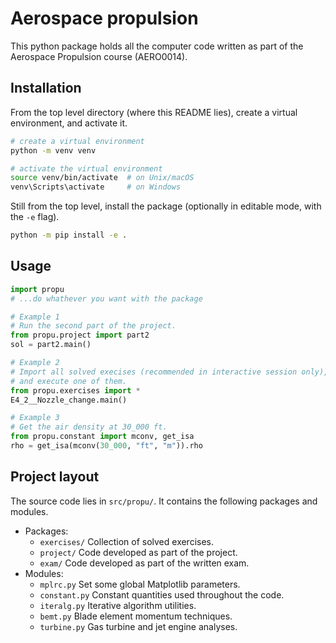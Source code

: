 # Aerospace propulsion

This python package holds all the computer code written
as part of the Aerospace Propulsion course (AERO0014).

## Installation

From the top level directory (where this README lies),
create a virtual environment, and activate it.
```sh
# create a virtual environment
python -m venv venv

# activate the virtual environment
source venv/bin/activate  # on Unix/macOS
venv\Scripts\activate     # on Windows
```

Still from the top level, install the package
(optionally in editable mode, with the `-e` flag).
```sh
python -m pip install -e .
```

## Usage

```python
import propu
# ...do whathever you want with the package

# Example 1
# Run the second part of the project.
from propu.project import part2
sol = part2.main()

# Example 2
# Import all solved execises (recommended in interactive session only),
# and execute one of them.
from propu.exercises import *
E4_2__Nozzle_change.main()

# Example 3
# Get the air density at 30_000 ft.
from propu.constant import mconv, get_isa
rho = get_isa(mconv(30_000, "ft", "m")).rho
```

## Project layout

The source code lies in `src/propu/`.
It contains the following packages and modules.
- Packages:
  - `exercises/` Collection of solved exercises.
  - `project/` Code developed as part of the project.
  - `exam/` Code developed as part of the written exam.
- Modules:
  - `mplrc.py` Set some global Matplotlib parameters.
  - `constant.py` Constant quantities used throughout the code.
  - `iteralg.py` Iterative algorithm utilities.
  - `bemt.py` Blade element momentum techniques.
  - `turbine.py` Gas turbine and jet engine analyses.
